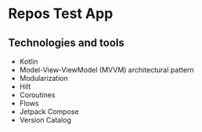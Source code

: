 # Repos Test App

## Technologies and tools

- Kotlin
- Model-View-ViewModel (MVVM) architectural pattern
- Modularization
- Hilt
- Coroutines
- Flows
- Jetpack Compose
- Version Catalog